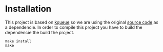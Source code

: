 # Installation

This project is based on [kqueue](https://man.openbsd.org/kqueue.2) so we are using the original [source code](https://github.com/mheily/libkqueue) as a dependencie.
In order to compile this project you have to build the dependencie the build the project.

	make install
	make


